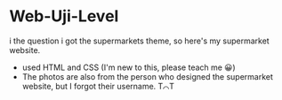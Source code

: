 # Web-Uji-Level
i the question i got the supermarkets theme, so here's my supermarket website.

- used HTML and CSS (I'm new to this, please teach me 😀)
- The photos are also from the person who designed the supermarket website, but I forgot their username.  T⌒T
  

